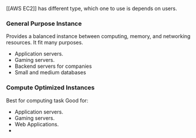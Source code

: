 [[AWS EC2]] has different type, which one to use is depends on users.

### General Purpose Instance
Provides a balanced instance between computing, memory, and networking resources.
It fit many purposes. 
- Application servers.
- Gaming servers.
- Backend servers for companies
- Small and medium databases

### Compute Optimized Instances
Best for computing task
Good for:
- Application servers.
- Gaming servers.
- Web Applications.
- 